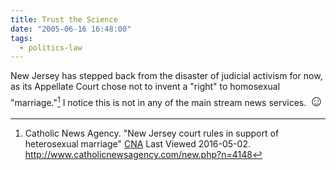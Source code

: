 ```yaml
---
title: Trust the Science
date: "2005-06-16 16:48:00"
tags:
  - politics-law
---
```

New Jersey has stepped back from the disaster of judicial activism
for now, as its Appellate Court chose not to invent a "right" to
homosexual "marriage."[^20050616-2] I notice this is not in any of the main
stream news services. <font size="+2">&#x263a;</font>

[^20050616-2]: Catholic News Agency. "New Jersey court rules in support of heterosexual marriage" [CNA](http://www.catholicnewsagency.com) Last Viewed 2016-05-02. <http://www.catholicnewsagency.com/new.php?n=4148>

